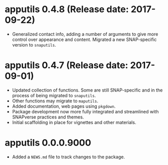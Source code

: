 # apputils 0.4.8 (Release date: 2017-09-22)

* Generalized contact info, adding a number of arguments to give more control over appearance and content. Migrated  a new SNAP-specific version to `snaputils`.

# apputils 0.4.7 (Release date: 2017-09-01)

* Updated collection of functions. Some are still SNAP-specific and in the process of being migrated to `snaputils`.
* Other functions may migrate to `maputils`.
* Added documentation, web pages using `pkgdown`.
* Package development now more fully integrated and streamlined with SNAPverse practices and themes.
* Initial scaffolding in place for vignettes and other materials.

# apputils 0.0.0.9000

* Added a `NEWS.md` file to track changes to the package.
